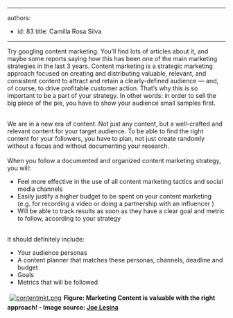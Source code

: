 

---
authors:
  - id: 83
    title: Camilla Rosa Silva
---




<span class='intro'> <div>​Try googling content marketing. You’ll find lots of articles about it, and maybe some reports saying how this has been one of the main marketing strategies in the last 3 years. Content marketing is a strategic marketing approach focused on creating and distributing valuable, relevant, and consistent content to attract and retain a clearly-defined audience — and, of course, to drive profitable customer action. That’s why this is so important to be a part of your strategy. In other words&#58; in order to sell the big piece of the pie, you have to show your audience small samples first.<br></div><br> </span>

<div>We are in a new era of content. Not just any content, but a well-crafted and relevant content for your target audience. To be able to find the right&#160;​content for your followers, you have to plan, not just create randomly without a focus and without documenting your research.&#160;<br></div><div><br></div><div>When you&#160;follow a documented and organized content marketing strategy, you will&#58;<br></div><ul><li>Feel more effective in the&#160;use of all content marketing tactics and social media channels</li><li>Easily&#160;justify a higher budget to be spent on your content marketing (e.g. for recording a video or doing a partnership with an influencer )</li><li>Will be able to track results as soon as they have a clear goal and metric to follow, according to your&#160;strategy</li></ul><div><br></div><div>It should definitely include&#58; <br></div><ul><li>Your audience personas<br></li><li>A content planner that matches these personas, channels, deadline and budget<br></li><li>Goals</li><li>Metrics that will be followed<br></li></ul><dl class="ssw15-rteElement-ImageArea"><a href="https&#58;//medium.com/%40joelesina/content-marketing-a-simple-guide-on-how-i-do-it-1b1791ca1898"><img src="/SiteAssets/do-you-have-a-content-marketing-strategy-for-your-business/contentmkt.png" alt="contentmkt.png" style="margin&#58;5px;" /></a><strong>Figure&#58; Marketing Content is valuable with the right approach! - Image source&#58; <a href="https&#58;//medium.com/%40joelesina/content-marketing-a-simple-guide-on-how-i-do-it-1b1791ca1898">Joe Lesina​</a></strong></dl>


